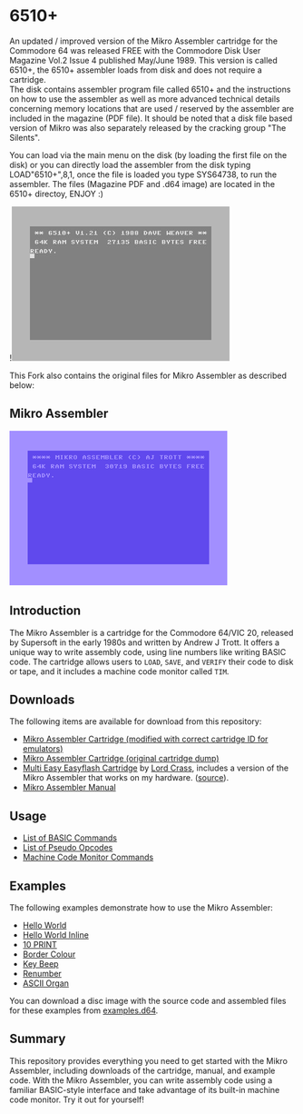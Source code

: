 # 6510+
An updated / improved version of the Mikro Assembler cartridge for the Commodore 64 was released FREE with the Commodore Disk User Magazine Vol.2 Issue 4 published May/June 1989.
This version is called 6510+, the 6510+ assembler loads from disk and does not require a cartridge.  
The disk contains assembler program file called 6510+ and the instructions on how to use the assembler as well as more advanced technical details concerning memory locations that are used / reserved by the assembler are included in the magazine (PDF file). It should be noted that a disk file based version of Mikro was also separately released by the cracking group "The Silents".

You can load via the main menu on the disk (by loading the first file on the disk) or you can directly load the assembler from the disk typing LOAD"6510+",8,1, once the file is loaded you type SYS64738, to run the assembler.
The files (Magazine PDF and .d64 image) are located in the 6510+ directoy, ENJOY :) 

!![Screenshot of 6510+ assembler](6510+/6510+.jpg)

This Fork also contains the original files for Mikro Assembler as described below:

## Mikro Assembler

![Screenshot of Mikro Assembler interface](images/mikro-assembler-start.png)


## Introduction

The Mikro Assembler is a cartridge for the Commodore 64/VIC 20, released by Supersoft in the early 1980s and written by Andrew J Trott. It offers a unique way to write assembly code, using line numbers like writing BASIC code. The cartridge allows users to `LOAD`, `SAVE`, and `VERIFY` their code to disk or tape, and it includes a machine code monitor called `TIM`.


## Downloads

The following items are available for download from this repository:

* [Mikro Assembler Cartridge (modified with correct cartridge ID for emulators)](downloads/cartridges/Mikro%20Assembler%20[vice].crt)
* [Mikro Assembler Cartridge (original cartridge dump)](downloads/cartridges/Mikro%20Assembler.crt)
* [Multi Easy Easyflash Cartridge](downloads/cartridges/Multi-Easy.crt) by [Lord Crass](https://csdb.dk/scener/?id=25177), includes a version of the Mikro Assembler that works on my hardware. ([source](https://csdb.dk/release/?id=117893)).
* [Mikro Assembler Manual](downloads/Mikro%20Assembler%20Manual.pdf)


## Usage

* [List of BASIC Commands](Basic%20Commands.md)
* [List of Pseudo Opcodes](Pseudo-Ops.md)
* [Machine Code Monitor Commands](Machine%20Code%20Monitor%20Commands.md)


## Examples

The following examples demonstrate how to use the Mikro Assembler:

* [Hello World](examples/helloworld.md)
* [Hello World Inline](examples/helloworldinline.md)
* [10 PRINT](examples/10PRINT.md)
* [Border Colour](examples/borcol.md)
* [Key Beep](examples/keybeep.md)
* [Renumber](examples/renumber.md)
* [ASCII Organ](examples/asciiorgan.md)

You can download a disc image with the source code and assembled files for these examples from [examples.d64](examples/examples.d64).


## Summary

This repository provides everything you need to get started with the Mikro Assembler, including downloads of the cartridge, manual, and example code. With the Mikro Assembler, you can write assembly code using a familiar BASIC-style interface and take advantage of its built-in machine code monitor. Try it out for yourself!


